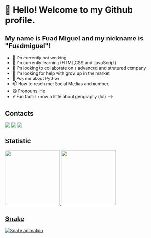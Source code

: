 # 👋 Hello! Welcome to my Github profile.
## My name is Fuad Miguel and my nickname is "Fuadmiguel"!

- 🔭 I’m currently not working
- 🌱 I’m currently learning (HTML,CSS and JavaScript)
- 👯 I’m looking to collaborate on a advanced and strutured company
- 🤔 I’m looking for help with grow up in the market
- 💬 Ask me about Python
- 📫 How to reach me: Social Medias and number.
- 😄 Pronouns: He
- ⚡ Fun fact: I know a little about geography (lol)
-->

## Contacts

<div>
<a href="https://instagram.com/fuadmiguel" target="_blank"><img loading="lazy" src="https://img.shields.io/badge/-Instagram-%23E4405F?style=for-the-badge&logo=instagram&logoColor=white" target="_blank"></a>
<a href = "mailto:fuadmiguel1@gmail.com"><img loading="lazy" src="https://img.shields.io/badge/Gmail-D14836?style=for-the-badge&logo=gmail&logoColor=white" target="_blank"></a>
<a href="https://www.linkedin.com/in/fuad-miguel-pires-mutran" target="_blank"><img loading="lazy" src="https://img.shields.io/badge/-LinkedIn-%230077B5?style=for-the-badge&logo=linkedin&logoColor=white" target="_blank"></a>   
</div>

## Statistic

<div>
<a href="https://github.com/Fuadmiguel">
<img loading="lazy" height="180em" src="https://github-readme-stats.vercel.app/api/top-langs/?username=Fuadmiguel&layout=compact&langs_count=7&theme=dracula"/>
<img loading="lazy" height="180em" src="https://github-readme-stats.vercel.app/api?username=Fuadmiguel&show_icons=true&theme=dracula&include_all_commits=true&count_private=true"/>
</div>

## Snake

![Snake animation](https://github.com/Fuadmiguel/Fuadmiguel/blob/output/github-contribution-grid-snake.svg)

